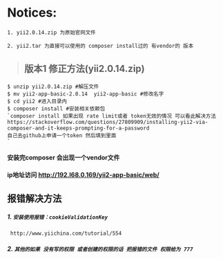 # Notices:
~~~
1. yii2.0.14.zip 为原始官网文件

2. yii2.tar 为直接可以使用的 composer install过的 有vendor的 版本

~~~

> ## 版本1 修正方法(yii2.0.14.zip)

~~~
$ unzip yii2.0.14.zip #解压文件
$ mv yii2-app-basic-2.0.14  yii2-app-basic #修改名字
$ cd yii2 #进入目录内
$ composer install #安装相关依赖包
`composer install 如果出现 rate limit或者 token无效的情况 可以看此解决方法
https://stackoverflow.com/questions/27809909/installing-yii2-via-composer-and-it-keeps-prompting-for-a-password
自己去github上申请一个token 然后填到里面
`
~~~

#### 安装完composer 会出现一个vendor文件  

####  ip地址访问 http://192.l68.0.169/yii2-app-basic/web/

## 报错解决方法

##### 1. `安装使用报错：cookieValidationKey `

     http://www.yiichina.com/tutorial/554

##### 2. `其他的如果 没有写的权限 或者创建的权限的话 把报错的文件 权限给为 777`


